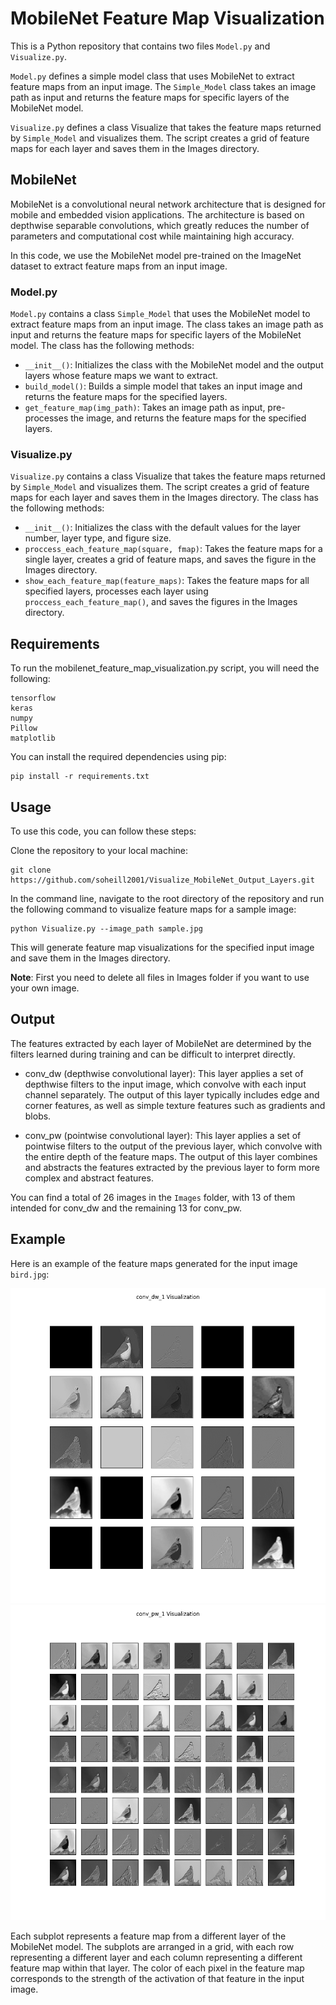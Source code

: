 # MobileNet Feature Map Visualization
This is a Python repository that contains two files `Model.py` and `Visualize.py`.

`Model.py` defines a simple model class that uses MobileNet to extract feature maps from an input image. The `Simple_Model` class takes an image path as input and returns the feature maps for specific layers of the MobileNet model.

`Visualize.py` defines a class Visualize that takes the feature maps returned by `Simple_Model` and visualizes them. The script creates a grid of feature maps for each layer and saves them in the Images directory.
## MobileNet
MobileNet is a convolutional neural network architecture that is designed for mobile and embedded vision applications. The architecture is based on depthwise separable convolutions, which greatly reduces the number of parameters and computational cost while maintaining high accuracy.

In this code, we use the MobileNet model pre-trained on the ImageNet dataset to extract feature maps from an input image.

### Model.py
`Model.py` contains a class `Simple_Model` that uses the MobileNet model to extract feature maps from an input image. The class takes an image path as input and returns the feature maps for specific layers of the MobileNet model. The class has the following methods:

+ `__init__()`: Initializes the class with the MobileNet model and the output layers whose feature maps we want to extract.
+ `build_model()`: Builds a simple model that takes an input image and returns the feature maps for the specified layers.
+ `get_feature_map(img_path)`: Takes an image path as input, pre-processes the image, and returns the feature maps for the specified layers.

### Visualize.py
`Visualize.py` contains a class Visualize that takes the feature maps returned by `Simple_Model` and visualizes them. The script creates a grid of feature maps for each layer and saves them in the Images directory. The class has the following methods:

+ `__init__()`: Initializes the class with the default values for the layer number, layer type, and figure size.
+ `proccess_each_feature_map(square, fmap)`: Takes the feature maps for a single layer, creates a grid of feature maps, and saves the figure in the Images directory.
+ `show_each_feature_map(feature_maps)`: Takes the feature maps for all specified layers, processes each layer using `proccess_each_feature_map()`, and saves the figures in the Images directory.

## Requirements
To run the mobilenet_feature_map_visualization.py script, you will need the following:
```
tensorflow
keras
numpy
Pillow
matplotlib
```
You can install the required dependencies using pip:
```
pip install -r requirements.txt
```
## Usage
To use this code, you can follow these steps:

Clone the repository to your local machine:
```
git clone https://github.com/soheill2001/Visualize_MobileNet_Output_Layers.git
```
In the command line, navigate to the root directory of the repository and run the following command to visualize feature maps for a sample image:
```
python Visualize.py --image_path sample.jpg
```
This will generate feature map visualizations for the specified input image and save them in the Images directory.

**Note**: First you need to delete all files in Images folder if you want to use your own image.

## Output
The features extracted by each layer of MobileNet are determined by the filters learned during training and can be difficult to interpret directly.

+ conv_dw (depthwise convolutional layer): This layer applies a set of depthwise filters to the input image, which convolve with each input channel separately. The output of this layer typically includes edge and corner features, as well as simple texture features such as gradients and blobs.

+ conv_pw (pointwise convolutional layer): This layer applies a set of pointwise filters to the output of the previous layer, which convolve with the entire depth of the feature maps. The output of this layer combines and abstracts the features extracted by the previous layer to form more complex and abstract features.

You can find a total of 26 images in the `Images` folder, with 13 of them intended for conv_dw and the remaining 13 for conv_pw.

## Example
Here is an example of the feature maps generated for the input image `bird.jpg`:

![](Images/conv_dw_1.png)
![](Images/conv_pw_1.png)

Each subplot represents a feature map from a different layer of the MobileNet model. The subplots are arranged in a grid, with each row representing a different layer and each column representing a different feature map within that layer. The color of each pixel in the feature map corresponds to the strength of the activation of that feature in the input image.
